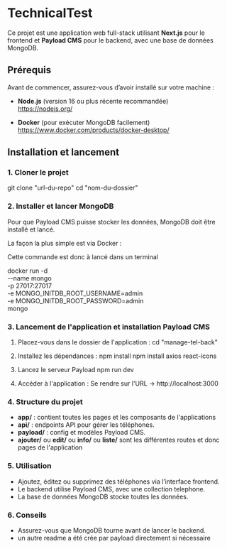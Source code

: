 # TechnicalTest

Ce projet est une application web full-stack utilisant **Next.js** pour le frontend et **Payload CMS** pour le backend, avec une base de données MongoDB.

## Prérequis

Avant de commencer, assurez-vous d’avoir installé sur votre machine :

- **Node.js** (version 16 ou plus récente recommandée)  
  https://nodejs.org/

- **Docker** (pour exécuter MongoDB facilement)  
  https://www.docker.com/products/docker-desktop/

## Installation et lancement

### 1. Cloner le projet

git clone "url-du-repo"
cd "nom-du-dossier"

### 2. Installer et lancer MongoDB

Pour que Payload CMS puisse stocker les données, MongoDB doit être installé et lancé.

La façon la plus simple est via Docker :

Cette commande est donc à lancé dans un terminal

docker run -d \
  --name mongo \
  -p 27017:27017 \
  -e MONGO_INITDB_ROOT_USERNAME=admin \
  -e MONGO_INITDB_ROOT_PASSWORD=admin \
  mongo

### 3. Lancement de l'application et installation Payload CMS

1. Placez-vous dans le dossier de l'application :
cd "manage-tel-back"

2. Installez les dépendances :
npm install
npm install axios react-icons

3. Lancez le serveur Payload
npm run dev

4. Accéder à l'application :
Se rendre sur l'URL -> http://localhost:3000

### 4. Structure du projet

- **app/** : contient toutes les pages et les composants de l'applications
- **api/** : endpoints API pour gérer les téléphones.
- **payload/** : config et modèles Payload CMS.
- **ajouter/** ou **edit/** ou **info/** ou **liste/** sont les différentes routes et donc pages de l'application

### 5. Utilisation

- Ajoutez, éditez ou supprimez des téléphones via l’interface frontend.
- Le backend utilise Payload CMS, avec une collection telephone.
- La base de données MongoDB stocke toutes les données.

### 6. Conseils 

- Assurez-vous que MongoDB tourne avant de lancer le backend.
- un autre readme a été crée par payload directement si nécessaire